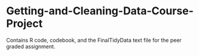 # Getting-and-Cleaning-Data-Course-Project
Contains R code, codebook, and the FinalTidyData text file for the peer graded assignment.
